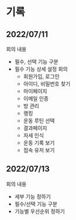 # 기록

## 2022/07/11

회의 내용

- 필수, 선택 기능 구분
- 필수 기능 상세 설정 회의
  - 회원가입, 로그인
  - 아이디, 비밀번호 찾기
  - 마이페이지
  - 이메일 인증
  - 방 관리
  - 랭킹
  - 운동 루틴 선택
  - 결과페이지
  - 자세 인식
  - 운동 기록 보기
  - 접속 유저 보기


## 2022/07/13

회의 내용 
- 세부 기능 정하기
- 필수/선택 기능 구분
- 기능별 우선순위 정하기

